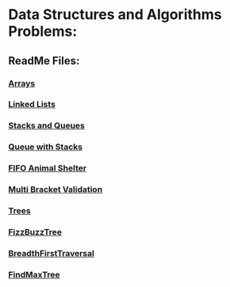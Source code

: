 # Data Structures and Algorithms Problems:

## ReadMe Files:

### [Arrays](readmes/ArraysReadme.md)
### [Linked Lists](readmes/LinkedListReadme.md)
### [Stacks and Queues](readmes/StacksAndQueuesReadme.md)
### [Queue with Stacks](readmes/QueueWithStacksReadme.md)
### [FIFO Animal Shelter](readmes/FIFOAnimalShelter.md)
### [Multi Bracket Validation](readmes/MultiBracketValidation.md)
### [Trees](readmes/Trees.md)
### [FizzBuzzTree](readmes/FizzBuzzTree.md)
### [BreadthFirstTraversal](readmes/BreadthFirstTraversal.md)
### [FindMaxTree](readmes/FindMaxTree.md)